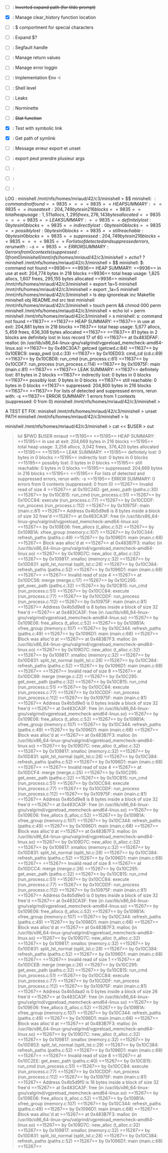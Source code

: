 - [ ] : ~~Inverted expand path (for tilde prompt)~~
- [x] : Manage clear_history function location
- [ ] : $ comportment for special characters
- [ ] : Expand $?
- [ ] : Segfault handle
- [ ] : Manage return values
- [ ] : Manage error loggin
- [ ] : Implementation Env -i
- [ ] : Shell level
- [ ] : Leaks
- [ ] : Norminette
- [ ] : ~~Stat function~~
- [x] : Test with symbolic link
- [x] : Get path of symlink
- [ ] : Message erreur export et unset
- [ ] : export peut prendre plusieur args
- [ ] :
- [ ] :
- [ ] :


LOG :
minishell /mnt/nfs/homes/mriaud/42/c3/minishell > $$
minishell: $: command not found
==9835==
==9835== HEAP SUMMARY:
==9835==     in use at exit: 204,749 bytes in 216 blocks
==9835==   total heap usage: 1,511 allocs, 1,295 frees, 276,143 bytes allocated
==9835==
==9835== LEAK SUMMARY:
==9835==    definitely lost: 0 bytes in 0 blocks
==9835==    indirectly lost: 0 bytes in 0 blocks
==9835==      possibly lost: 0 bytes in 0 blocks
==9835==    still reachable: 0 bytes in 0 blocks
==9835==         suppressed: 204,749 bytes in 216 blocks
==9835==
==9835== For lists of detected and suppressed errors, rerun with: -s
==9835== ERROR SUMMARY: 0 errors from 0 contexts (suppressed: 0 from 0)
minishell /mnt/nfs/homes/mriaud/42/c3/minishell > echo ?$
?
minishell /mnt/nfs/homes/mriaud/42/c3/minishell > $$
minishell: $: command not found
==9936==
==9936== HEAP SUMMARY:
==9936==     in use at exit: 204,774 bytes in 218 blocks
==9936==   total heap usage: 1,825 allocs, 1,607 frees, 295,155 bytes allocated
==9936==
minishell /mnt/nfs/homes/mriaud/42/c3/minishell > export 1a=5
minishell /mnt/nfs/homes/mriaud/42/c3/minishell > export _1a=5
minishell /mnt/nfs/homes/mriaud/42/c3/minishell > ls
dep  ignoreleak  inc  Makefile  minishell  obj  README.md  src  test
minishell /mnt/nfs/homes/mriaud/42/c3/minishell > touch perm && chmod 000 perm
minishell /mnt/nfs/homes/mriaud/42/c3/minishell > echo lol > perm
minishell /mnt/nfs/homes/mriaud/42/c3/minishell > s
minishell: s: command not found
==11637==
==11637== HEAP SUMMARY:
==11637==     in use at exit: 204,881 bytes in 218 blocks
==11637==   total heap usage: 5,677 allocs, 5,459 frees, 636,308 bytes allocated
==11637==
==11637== 81 bytes in 2 blocks are definitely lost in loss record 17 of 60
==11637==    at 0x483DFAF: realloc (in /usr/lib/x86_64-linux-gnu/valgrind/vgpreload_memcheck-amd64-linux.so)
==11637==    by 0x49C30A7: getcwd (getcwd.c:84)
==11637==    by 0x10EBC9: swap_pwd (cd.c:33)
==11637==    by 0x10ED03: cmd_cd (cd.c:69)
==11637==    by 0x10CBD8: run_cmd (run_process.c:61)
==11637==    by 0x10CDF7: run_process (run_process.c:114)
==11637==    by 0x10975F: main (main.c:81)
==11637==
==11637== LEAK SUMMARY:
==11637==    definitely lost: 81 bytes in 2 blocks
==11637==    indirectly lost: 0 bytes in 0 blocks
==11637==      possibly lost: 0 bytes in 0 blocks
==11637==    still reachable: 0 bytes in 0 blocks
==11637==         suppressed: 204,800 bytes in 216 blocks
==11637==
==11637== For lists of detected and suppressed errors, rerun with: -s
==11637== ERROR SUMMARY: 1 errors from 1 contexts (suppressed: 0 from 0)
minishell /mnt/nfs/homes/mriaud/42/c3/minishell >

A TEST ET FIX:
minishell /mnt/nfs/homes/mriaud/42/c3/minishell > unset PATH
minishell /mnt/nfs/homes/mriaud/42/c3/minishell > ls


minishell /mnt/nfs/homes/mriaud/42/c3/minishell > cat << $USER > out
> lol
> $PWD
> $USER
> mriaud
==15195==
==15195== HEAP SUMMARY:
==15195==     in use at exit: 204,669 bytes in 216 blocks
==15195==   total heap usage: 3,258 allocs, 3,042 frees, 376,420 bytes allocated
==15195==
==15195== LEAK SUMMARY:
==15195==    definitely lost: 0 bytes in 0 blocks
==15195==    indirectly lost: 0 bytes in 0 blocks
==15195==      possibly lost: 0 bytes in 0 blocks
==15195==    still reachable: 0 bytes in 0 blocks
==15195==         suppressed: 204,669 bytes in 216 blocks
==15195==
==15195== For lists of detected and suppressed errors, rerun with: -s
==15195== ERROR SUMMARY: 0 errors from 0 contexts (suppressed: 0 from 0)
==15267== Invalid read of size 4
==15267==    at 0x10C24D: get_exec_path (paths.c:30)
==15267==    by 0x10CB15: run_cmd (run_process.c:51)
==15267==    by 0x10CC84: execute (run_process.c:77)
==15267==    by 0x10CDDF: run_process (run_process.c:112)
==15267==    by 0x10975F: main (main.c:81)
==15267==  Address 0x4b5d9e8 is 8 bytes inside a block of size 32 free'd
==15267==    at 0x483CA3F: free (in /usr/lib/x86_64-linux-gnu/valgrind/vgpreload_memcheck-amd64-linux.so)
==15267==    by 0x109E06: free_allocs (t_alloc.c:52)
==15267==    by 0x109B1A: xfree_group (memory.c:107)
==15267==    by 0x10C344: refresh_paths (paths.c:49)
==15267==    by 0x1096D1: main (main.c:68)
==15267==  Block was alloc'd at
==15267==    at 0x483B7F3: malloc (in /usr/lib/x86_64-linux-gnu/valgrind/vgpreload_memcheck-amd64-linux.so)
==15267==    by 0x109D7C: new_alloc (t_alloc.c:32)
==15267==    by 0x109817: xmalloc (memory.c:32)
==15267==    by 0x10D831: split_lst_normal (split_lst.c:28)
==15267==    by 0x10C384: refresh_paths (paths.c:52)
==15267==    by 0x1096D1: main (main.c:68)
==15267==
==15267== Invalid read of size 4
==15267==    at 0x10DC56: merge (merge.c:17)
==15267==    by 0x10C295: get_exec_path (paths.c:32)
==15267==    by 0x10CB15: run_cmd (run_process.c:51)
==15267==    by 0x10CC84: execute (run_process.c:77)
==15267==    by 0x10CDDF: run_process (run_process.c:112)
==15267==    by 0x10975F: main (main.c:81)
==15267==  Address 0x4b5d9e8 is 8 bytes inside a block of size 32 free'd
==15267==    at 0x483CA3F: free (in /usr/lib/x86_64-linux-gnu/valgrind/vgpreload_memcheck-amd64-linux.so)
==15267==    by 0x109E06: free_allocs (t_alloc.c:52)
==15267==    by 0x109B1A: xfree_group (memory.c:107)
==15267==    by 0x10C344: refresh_paths (paths.c:49)
==15267==    by 0x1096D1: main (main.c:68)
==15267==  Block was alloc'd at
==15267==    at 0x483B7F3: malloc (in /usr/lib/x86_64-linux-gnu/valgrind/vgpreload_memcheck-amd64-linux.so)
==15267==    by 0x109D7C: new_alloc (t_alloc.c:32)
==15267==    by 0x109817: xmalloc (memory.c:32)
==15267==    by 0x10D831: split_lst_normal (split_lst.c:28)
==15267==    by 0x10C384: refresh_paths (paths.c:52)
==15267==    by 0x1096D1: main (main.c:68)
==15267==
==15267== Invalid read of size 8
==15267==    at 0x10DC89: merge (merge.c:22)
==15267==    by 0x10C295: get_exec_path (paths.c:32)
==15267==    by 0x10CB15: run_cmd (run_process.c:51)
==15267==    by 0x10CC84: execute (run_process.c:77)
==15267==    by 0x10CDDF: run_process (run_process.c:112)
==15267==    by 0x10975F: main (main.c:81)
==15267==  Address 0x4b5d9e0 is 0 bytes inside a block of size 32 free'd
==15267==    at 0x483CA3F: free (in /usr/lib/x86_64-linux-gnu/valgrind/vgpreload_memcheck-amd64-linux.so)
==15267==    by 0x109E06: free_allocs (t_alloc.c:52)
==15267==    by 0x109B1A: xfree_group (memory.c:107)
==15267==    by 0x10C344: refresh_paths (paths.c:49)
==15267==    by 0x1096D1: main (main.c:68)
==15267==  Block was alloc'd at
==15267==    at 0x483B7F3: malloc (in /usr/lib/x86_64-linux-gnu/valgrind/vgpreload_memcheck-amd64-linux.so)
==15267==    by 0x109D7C: new_alloc (t_alloc.c:32)
==15267==    by 0x109817: xmalloc (memory.c:32)
==15267==    by 0x10D831: split_lst_normal (split_lst.c:28)
==15267==    by 0x10C384: refresh_paths (paths.c:52)
==15267==    by 0x1096D1: main (main.c:68)
==15267==
==15267== Invalid read of size 4
==15267==    at 0x10DCF4: merge (merge.c:25)
==15267==    by 0x10C295: get_exec_path (paths.c:32)
==15267==    by 0x10CB15: run_cmd (run_process.c:51)
==15267==    by 0x10CC84: execute (run_process.c:77)
==15267==    by 0x10CDDF: run_process (run_process.c:112)
==15267==    by 0x10975F: main (main.c:81)
==15267==  Address 0x4b5d9e8 is 8 bytes inside a block of size 32 free'd
==15267==    at 0x483CA3F: free (in /usr/lib/x86_64-linux-gnu/valgrind/vgpreload_memcheck-amd64-linux.so)
==15267==    by 0x109E06: free_allocs (t_alloc.c:52)
==15267==    by 0x109B1A: xfree_group (memory.c:107)
==15267==    by 0x10C344: refresh_paths (paths.c:49)
==15267==    by 0x1096D1: main (main.c:68)
==15267==  Block was alloc'd at
==15267==    at 0x483B7F3: malloc (in /usr/lib/x86_64-linux-gnu/valgrind/vgpreload_memcheck-amd64-linux.so)
==15267==    by 0x109D7C: new_alloc (t_alloc.c:32)
==15267==    by 0x109817: xmalloc (memory.c:32)
==15267==    by 0x10D831: split_lst_normal (split_lst.c:28)
==15267==    by 0x10C384: refresh_paths (paths.c:52)
==15267==    by 0x1096D1: main (main.c:68)
==15267==
==15267== Invalid read of size 8
==15267==    at 0x10DCC4: merge (merge.c:26)
==15267==    by 0x10C295: get_exec_path (paths.c:32)
==15267==    by 0x10CB15: run_cmd (run_process.c:51)
==15267==    by 0x10CC84: execute (run_process.c:77)
==15267==    by 0x10CDDF: run_process (run_process.c:112)
==15267==    by 0x10975F: main (main.c:81)
==15267==  Address 0x4b5d9e0 is 0 bytes inside a block of size 32 free'd
==15267==    at 0x483CA3F: free (in /usr/lib/x86_64-linux-gnu/valgrind/vgpreload_memcheck-amd64-linux.so)
==15267==    by 0x109E06: free_allocs (t_alloc.c:52)
==15267==    by 0x109B1A: xfree_group (memory.c:107)
==15267==    by 0x10C344: refresh_paths (paths.c:49)
==15267==    by 0x1096D1: main (main.c:68)
==15267==  Block was alloc'd at
==15267==    at 0x483B7F3: malloc (in /usr/lib/x86_64-linux-gnu/valgrind/vgpreload_memcheck-amd64-linux.so)
==15267==    by 0x109D7C: new_alloc (t_alloc.c:32)
==15267==    by 0x109817: xmalloc (memory.c:32)
==15267==    by 0x10D831: split_lst_normal (split_lst.c:28)
==15267==    by 0x10C384: refresh_paths (paths.c:52)
==15267==    by 0x1096D1: main (main.c:68)
==15267==
==15267== Invalid read of size 1
==15267==    at 0x10DCEB: merge (merge.c:26)
==15267==    by 0x10C295: get_exec_path (paths.c:32)
==15267==    by 0x10CB15: run_cmd (run_process.c:51)
==15267==    by 0x10CC84: execute (run_process.c:77)
==15267==    by 0x10CDDF: run_process (run_process.c:112)
==15267==    by 0x10975F: main (main.c:81)
==15267==  Address 0x4b5daa0 is 0 bytes inside a block of size 26 free'd
==15267==    at 0x483CA3F: free (in /usr/lib/x86_64-linux-gnu/valgrind/vgpreload_memcheck-amd64-linux.so)
==15267==    by 0x109E06: free_allocs (t_alloc.c:52)
==15267==    by 0x109B1A: xfree_group (memory.c:107)
==15267==    by 0x10C344: refresh_paths (paths.c:49)
==15267==    by 0x1096D1: main (main.c:68)
==15267==  Block was alloc'd at
==15267==    at 0x483B7F3: malloc (in /usr/lib/x86_64-linux-gnu/valgrind/vgpreload_memcheck-amd64-linux.so)
==15267==    by 0x109D7C: new_alloc (t_alloc.c:32)
==15267==    by 0x109817: xmalloc (memory.c:32)
==15267==    by 0x10D853: split_lst_normal (split_lst.c:29)
==15267==    by 0x10C384: refresh_paths (paths.c:52)
==15267==    by 0x1096D1: main (main.c:68)
==15267==
==15267== Invalid read of size 8
==15267==    at 0x10C2EE: get_exec_path (paths.c:40)
==15267==    by 0x10CB15: run_cmd (run_process.c:51)
==15267==    by 0x10CC84: execute (run_process.c:77)
==15267==    by 0x10CDDF: run_process (run_process.c:112)
==15267==    by 0x10975F: main (main.c:81)
==15267==  Address 0x4b5d9f0 is 16 bytes inside a block of size 32 free'd
==15267==    at 0x483CA3F: free (in /usr/lib/x86_64-linux-gnu/valgrind/vgpreload_memcheck-amd64-linux.so)
==15267==    by 0x109E06: free_allocs (t_alloc.c:52)
==15267==    by 0x109B1A: xfree_group (memory.c:107)
==15267==    by 0x10C344: refresh_paths (paths.c:49)
==15267==    by 0x1096D1: main (main.c:68)
==15267==  Block was alloc'd at
==15267==    at 0x483B7F3: malloc (in /usr/lib/x86_64-linux-gnu/valgrind/vgpreload_memcheck-amd64-linux.so)
==15267==    by 0x109D7C: new_alloc (t_alloc.c:32)
==15267==    by 0x109817: xmalloc (memory.c:32)
==15267==    by 0x10D831: split_lst_normal (split_lst.c:28)
==15267==    by 0x10C384: refresh_paths (paths.c:52)
==15267==    by 0x1096D1: main (main.c:68)
==15267==
